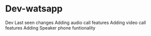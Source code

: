 # Dev-watsapp
Dev
Last seen changes
Adding audio call features
Adding video call features
Adding Speaker phone funtionality
